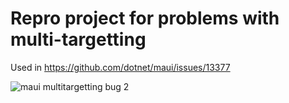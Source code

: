 # Repro project for problems with multi-targetting
Used in https://github.com/dotnet/maui/issues/13377

![maui multitargetting bug 2](https://user-images.githubusercontent.com/24872113/219973994-dbc5f52f-d110-477e-92b7-7bae9c0c6ce7.png)

